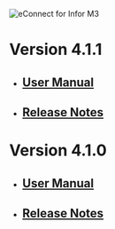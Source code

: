 ![eConnect for Infor M3](../../../../images/banner-econnect-m3.jpg)


# Version 4.1.1

- ## [User Manual](4.1.1/usermanual-material-plan.md)

- ## [Release Notes](4.1.1/release-notes-material-plan.md)


# Version 4.1.0

- ## [User Manual](4.1.0/usermanual-material-plan.md)

- ## [Release Notes](4.1.0/release-notes-material-plan.md)
